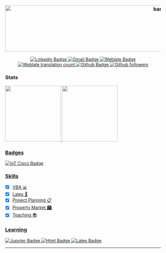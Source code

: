 <h3 align="center"> 
  <img alt="banner" src="https://snipboard.io/yEeb0F.jpg" width="1000" height="150">
</h3>

<p align="center">
  <a href="https://www.linkedin.com/in/vitoria-pecanha/">
    <img alt="Linkedin Badge" src="https://img.shields.io/badge/-Vitória-blue?style=flat-square&logo=Linkedin&logoColor=white">
  </a>
  
   <a href="mailto:vitoriapecanha.log@gmail.com">
    <img alt="Gmail Badge" src="https://img.shields.io/badge/-vitoriapecanha.log@gmail.com-c14438?style=flat-flat&logo=Gmail&logoColor=white">
  </a>
  
  <a href="https://translate.habitica.com/user/PenariaToji/">
    <img alt="Weblate Badge" src="https://img.shields.io/badge/-PenariaToji-%23219f84?style=flat-flat&logo=Weblate">
  </a>
  
  <a href="https://translate.habitica.com/user/PenariaToji/#contributed">
    <img alt="Weblate translation count" src="https://img.shields.io/weblate/translations/PenariaToji?color=%23219f84&label=weblate%20translations&server=https%3A%2F%2Ftranslate.habitica.com%2F">
  </a>
  
  <a href="https://github.com/vitoriape">
    <img alt="Github Badge" src="https://img.shields.io/badge/-vitoriape-black?style-flat-square&logo=Github&logoColor=white">
  </a>
  
  <a href="https://github.com/vitoriape?tab=followers">
    <img alt="Github followers" src="https://img.shields.io/github/followers/vitoriape?color=black">
  </a>
</p>



### Stats 

<div>
<a href="https://github.com/vitoriape/vitoriape">
<img height="180em" src="https://github-readme-stats.vercel.app/api?username=vitoriape&count_private=true&show_icons=true&theme=github_dark&icon_color=c1cb12"/>
<img height="180em" src="https://github-readme-stats.vercel.app/api/top-langs/?username=vitoriape&theme=github_dark&font_color=c1cb12)("https://github.com/vitoriape/github-readme-stats%22" />
</div>

### Badges

<img alt="IoT Cisco Badge" href="https://www.credly.com/badges/4e4f1094-886b-4794-8f49-ff99ab678d0f/public_url" src="https://snipboard.io/biwFsp.jpg" />

### Skills
                                                                                                                                            
- [x] VBA 📊
- [x] Latex 📑
- [x] Project Planning 📋
- [x] Property Market 🏙
- [x] Teaching 📚                                                                                                                                                                                                                                                                                               
### Learning
                                                                                                                                                     
<img alt="Jupyter Badge" src="https://img.shields.io/badge/Jupyter-616262?style=for-the-badge&logo=jupyter&logoColor=orange" />
<img alt="Html Badge" src="https://img.shields.io/badge/HTML-E34F26?style=for-the-badge&logo=html5&logoColor=white" />
<img alt="Latex Badge" src="https://img.shields.io/badge/LATEX-008181?style=for-the-badge&logo=latex&logoColor=cyan" />
                                                                                                     
---
                                                                                                         
